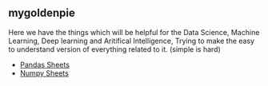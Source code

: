 ## mygoldenpie

Here we have the things which will be helpful for the Data Science, Machine Learning, Deep learning and Aritifical Intelligence, Trying to make the easy to understand version of everything related to it. (simple is hard)

* [Pandas Sheets](https://github.com/Uttam1618/mygoldenpie/wiki/Pandas-1)
* [Numpy Sheets](https://github.com/Uttam1618/mygoldenpie/wiki/sheets-of-Numpy)
